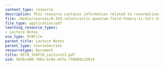 ```yaml
---
content_type: resource
description: This resource contains information related to renormalized lagrangian.
file: /media/courses/8-324-relativistic-quantum-field-theory-ii-fall-2010/565bce007bbabc0e457a758d66c22814_MIT8_324F10_Lecture13.pdf
file_type: application/pdf
learning_resource_types:
- Lecture Notes
ocw_type: OCWFile
parent_title: Lecture Notes
parent_type: CourseSection
resourcetype: Document
title: MIT8_324F10_Lecture13.pdf
uid: 565bce00-7bba-bc0e-457a-758d66c22814
---
```

